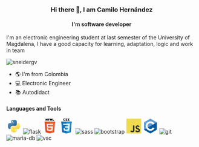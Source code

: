
<h3 align="center"> Hi there 👋, I am Camilo Hernández</h3>
<h4 align="center">I'm software developer</h4>
<p>I'm an electronic engineering student at last semester of the University of Magdalena, I have a good capacity for learning, adaptation, logic and work in team</p>


<p align="left"> <img src="https://komarev.com/ghpvc/?username=CamiloD17&label=Profile%20views&color=0e75b6&style=flat%22" alt="sneidergv" /> </p>

- 🌎 I'm from Colombia
- 💻 Electronic Engineer
- 📚 Autodidact


<h4 align="left">Languages and Tools</h4>
<p align="left">
<img src="https://raw.githubusercontent.com/devicons/devicon/master/icons/python/python-original.svg" alt="python" width="40" height="40"/> 
<img src="https://cdn.svgporn.com/logos/flask.svg" alt="flask" width="40" height="40"/>
 <img src="https://raw.githubusercontent.com/devicons/devicon/master/icons/html5/html5-original-wordmark.svg" alt="html5" width="40" height="40"/>
<img src="https://raw.githubusercontent.com/devicons/devicon/master/icons/css3/css3-original-wordmark.svg" alt="css3" width="40" height="40"/>
<img src="https://img.icons8.com/color/344/sass.png" alt="sass" width="40" height="40"/>
  <img src="https://img.icons8.com/color/344/bootstrap.png" alt="bootstrap" width="40" height="40"/>
 <img src="https://raw.githubusercontent.com/devicons/devicon/master/icons/javascript/javascript-original.svg" alt="javascript" width="40" height="40"/>
<img src="https://raw.githubusercontent.com/devicons/devicon/master/icons/c/c-original.svg" alt="c" width="40" height="40"/>
<img src="https://www.vectorlogo.zone/logos/git-scm/git-scm-icon.svg" alt="git" width="40" height="40"/> 
<img src="https://img.icons8.com/color/344/maria-db.png" alt="maria-db" width="40" height="40"/> 
<img src="https://img.icons8.com/color/344/visual-studio-code-2019.png" alt="vsc" width="40" height="40"/>



